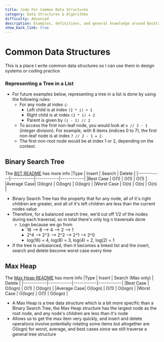 ```yaml
---
title: Code For Common Data Structures
category: Data Structures & Algorithms
difficulty: Advanced
description: Examples, definitions, and general knowledge around Backtracking
show_back_link: true
---
```


# Common Data Structures
This is a place I write common data structures so I can use them in design systems or coding practice


### Representing a Tree in a List
- For future examples below, representing a tree in a list is done by using the following rules:
    - For any node at index `i`:
        - Left child is at index `(2 * i) + 1`
        - Right child is at index `(2 * i) + 2`
        - Parent is given by `(i - 1) // 2`
    - To access the first non-leaf node, you would look at `n // 2 - 1` (integer division). For example, with 8 items (indices 0 to 7), the first non-leaf node is at index `7 // 2 - 1 = 2`.
    - The first non-root node would be at index 1 or 2, depending on the context.

## Binary Search Tree
The [BST README](/docs/dsa/8.%20trees%20&%20graphs/index.md) has more info
|Type        | Insert     | Search     | Delete     |
|------------|------------|------------|------------|
|Best Case   | O(1)       | O(1)       | O(1)       |
|Average Case| O(logn)    | O(logn)    | O(logn)    |
|Worst Case  | O(n)       | O(n)       | O(n)       |

- Binary Search Tree has the property that for any node, all of it's right children are greater, and all of it's left children are less than the current nodes value
- Therefore, for a balanced search tree, we'd cut off 1/2 of the nodes during each traversal, so in total there's only log n traversals done
    - Logn because we go from 
        - 16 --> 8 --> 4 --> 2 --> 1
        - 2^4 --> 2^3 --> 2^2 --> 2^1 --> 2^0
        - log(16) = 4, log(8) = 3, log(4) = 2, log(2) = 1
- If the tree is unbalanced, then it becomes a linked list and the insert, search and delete become worst case every time

## Max Heap
The [Max Heap README](/docs/dsa/5.%20heap%20&%20priority%20queue/index.md) has more info
|Type        | Insert     | Search (Max only)     | Delete     |
|------------|------------|------------|------------|
|Best Case   | O(logn)       | O(1)       | O(logn)       |
|Average Case| O(logn)    | O(1)       | O(logn)    |
|Worst Case  | O(logn)       | O(1)       | O(logn)       |

- A Max Heap is a tree data structure which is a bit more specific than a Binary Search Tree, the Max Heap structure has the largest node as the root node, and any node's children are less than it's node
- Allows us to get the max item very quickly, and insert and delete operations involve potentially rotating some items but altogether are O(logn) for worst, average, and best cases since we still traverse a general tree structure